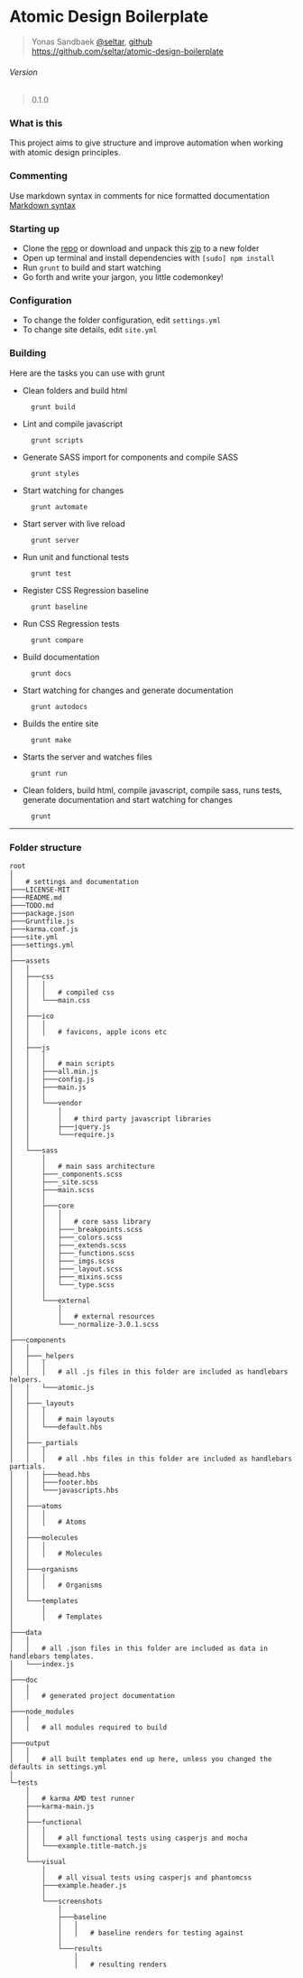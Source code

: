 Atomic Design Boilerplate
=====================
> Yonas Sandbaek [@seltar](https://twitter.com/seltar), [github](https://github.com/seltar)  
> https://github.com/seltar/atomic-design-boilerplate

###### Version
> 0.1.0

### What is this
This project aims to give structure and improve automation when working with atomic design principles.

### Commenting
Use markdown syntax in comments for nice formatted documentation
[Markdown syntax](http://daringfireball.net/projects/markdown/syntax)

### Starting up
- Clone the [repo](https://github.com/seltar/atomic-design-boilerplate.git) or download and unpack this [zip](https://github.com/seltar/atomic-design-boilerplate/archive/master.zip) to a new folder
- Open up terminal and install dependencies with `[sudo] npm install`
- Run `grunt` to build and start watching
- Go forth and write your jargon, you little codemonkey!

### Configuration
- To change the folder configuration, edit `settings.yml`
- To change site details, edit `site.yml`


### Building
Here are the tasks you can use with grunt

- Clean folders and build html

		grunt build

- Lint and compile javascript

		grunt scripts 

- Generate SASS import for components and compile SASS

		grunt styles 

- Start watching for changes

		grunt automate 

- Start server with live reload
	
		grunt server

- Run unit and functional tests

		grunt test

- Register CSS Regression baseline

		grunt baseline

- Run CSS Regression tests

		grunt compare
  
- Build documentation

		grunt docs

- Start watching for changes and generate documentation

		grunt autodocs

- Builds the entire site
		
		grunt make

- Starts the server and watches files
		
		grunt run

- Clean folders, build html, compile javascript, compile sass, runs tests, generate documentation and start watching for changes

		grunt


---

### Folder structure
	root
	│
	│   # settings and documentation
	├───LICENSE-MIT
	├───README.md
	├───TODO.md
	├───package.json
	├───Gruntfile.js
	├───karma.conf.js
	├───site.yml
	├───settings.yml
	│
	├───assets
	│   │
	│   ├───css
	│   │   │   
	│   │   │   # compiled css
	│   │   └───main.css
	│   │
	│   ├───ico
	│   │   │
	│   │   │   # favicons, apple icons etc
	│   │
	│   ├───js
	│   │   │   
	│   │   │   # main scripts
	│   │   ├───all.min.js
	│   │   ├───config.js 
	│   │   ├───main.js 
	│   │   │      
	│   │   └───vendor
	│   │       │   
	│   │       │   # third party javascript libraries
	│   │       ├───jquery.js
	│   │       └───require.js
	│   │       
	│   └───sass
	│       │   
	│       │   # main sass architecture
	│       ├───_components.scss
	│       ├───_site.scss 
	│       ├───main.scss 
	│       │   
	│       ├───core
	│       │   │
	│       │   │   # core sass library
	│       │   ├───_breakpoints.scss
	│       │   ├───_colors.scss
	│       │   ├───_extends.scss
	│       │   ├───_functions.scss
	│       │   ├───_imgs.scss
	│       │   ├───_layout.scss
	│       │   ├───_mixins.scss
	│       │   └───_type.scss
	│       │      
	│       └───external
	│           │
	│           │   # external resources
	│           └───_normalize-3.0.1.scss
	│           
	├───components
	│   │
	│   ├───_helpers
	│   │   │   
	│   │   │   # all .js files in this folder are included as handlebars helpers.
	│   │   └───atomic.js
	│   │
	│   ├───_layouts
	│   │   │
	│   │   │   # main layouts
	│   │   └───default.hbs
	│   │       
	│   ├───_partials
	│   │   │
	│   │   │   # all .hbs files in this folder are included as handlebars partials.
	│   │   ├───head.hbs
	│   │   ├───footer.hbs
	│   │   └───javascripts.hbs
	│   │       
	│   ├───atoms
	│   │   │
	│   │   │   # Atoms
	│   │       
	│   ├───molecules
	│   │   │
	│   │   │   # Molecules
	│   │       
	│   ├───organisms
	│   │   │
	│   │   │   # Organisms
	│   │       
	│   └───templates
	│       │
	│       │   # Templates
	│    
	├───data
	│   │
	│   │   # all .json files in this folder are included as data in handlebars templates.
	│   └───index.js
	│    
	├───doc
	│   │
	│   │   # generated project documentation
	│    
	├───node_modules
	│   │
	│   │   # all modules required to build
	│           
	├───output
	│   │
	│   │	# all built templates end up here, unless you changed the defaults in settings.yml
	│           
	└─tests
		│
		│   # karma AMD test runner
		├───karma-main.js
		│   
		├───functional
		│   │
		│   │	# all functional tests using casperjs and mocha
		│   └───example.title-match.js
		│   
		└───visual
			│
			│   # all visual tests using casperjs and phantomcss
			├───example.header.js
			│   
			└───screenshots
				│
				├───baseline
				│   │
				│   │	# baseline renders for testing against
				│
				└───results
				    │
				    │	# resulting renders
